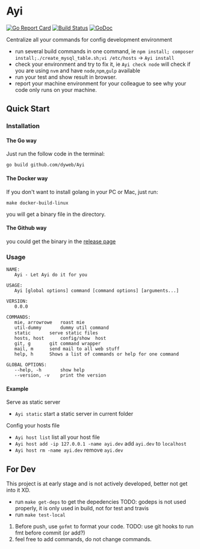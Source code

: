 # Ayi

[![Go Report Card](https://goreportcard.com/badge/github.com/dyweb/Ayi)](https://goreportcard.com/report/github.com/dyweb/Ayi)
[![Build Status](https://travis-ci.org/dyweb/Ayi.svg)](https://travis-ci.org/dyweb/Ayi)
[![GoDoc](https://godoc.org/github.com/dyweb/Ayi?status.svg)](https://godoc.org/github.com/dyweb/Ayi)

Centralize all your commands for config development environment

- run several build commands in one command, ie `npm install; composer install;./create_mysql_table.sh;vi /etc/hosts` -> `Ayi install`
- check your environment and try to fix it, ie `Ayi check node` will check if you are using `nvm` and have `node`,`npm`,`gulp` available
- run your test and show result in browser.
- report your machine environment for your colleague to see why your code only runs on your machine. 

## Quick Start

### Installation

#### The Go way

Just run the follow code in the terminal:

```
go build github.com/dyweb/Ayi
```

#### The Docker way

If you don't want to install golang in your PC or Mac, just run:

```
make docker-build-linux
```

you will get a binary file in the directory.

#### The Github way

you could get the binary in the [release page](https://github.com/dyweb/Ayi/releases)

### Usage

```
NAME:
   Ayi - Let Ayi do it for you

USAGE:
   Ayi [global options] command [command options] [arguments...]

VERSION:
   0.0.0

COMMANDS:
   mie, arrowrowe	roast mie
   util-dummy		dummy util command
   static		serve static files
   hosts, host		config/show  host
   git, g		git command wrapper
   mail, m		send mail to all web stuff
   help, h		Shows a list of commands or help for one command

GLOBAL OPTIONS:
   --help, -h		show help
   --version, -v	print the version
```

#### Example

Serve as static server

- `Ayi static` start a static server in current folder

Config your hosts file

- `Ayi host list` list all your host file
- `Ayi host add -ip 127.0.0.1 -name ayi.dev` add `ayi.dev` to `localhost`
- `Ayi host rm -name ayi.dev` remove `ayi.dev`


## For Dev

This project is at early stage and is not actively developed, better not get into it XD.

- run `make get-deps` to get the depedencies TODO: godeps is not used properly, it is only used in build, not for test and travis
- run `make test-local`

1. Before push, use `gofmt` to format your code. TODO: use git hooks to run fmt before commit (or add?)
2. feel free to add commands, do not change commands.
